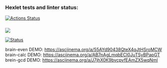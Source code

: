 ### Hexlet tests and linter status:
[![Actions Status](https://github.com/mgrshn/php-project-lvl1/workflows/hexlet-check/badge.svg)](https://github.com/mgrshn/php-project-lvl1/actions)
###

<a href="https://codeclimate.com/github/codeclimate/codeclimate/maintainability"><img src="https://api.codeclimate.com/v1/badges/a99a88d28ad37a79dbf6/maintainability" /></a>

[![Status](https://github.com/mgrshn/php-project-lvl1/actions/workflows/github-actions.yml/badge.svg)](https://github.com/mgrshn/php-project-lvl1/actions)


brain-even DEMO: https://asciinema.org/a/55AYd90438QteX4qJtHSroMCW  
brain-calc DEMO: https://asciinema.org/a/AB7nAgLmqbECI0JuTSyBPapGT  
brein-gcd DEMO: https://asciinema.org/a/J7jhX0K9bvcpvfEAmZX5wqNml  
